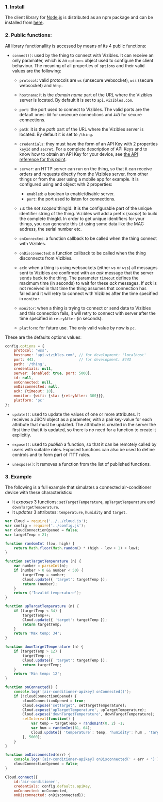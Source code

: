 ### 1. Install
The client library for [Node.js](https://nodejs.org) is distributed as an npm package and can be installed from [here](https://www.npmjs.com/package/vizibles-clients).

### 2. Public functions:
All library functionallity is accessed by means of its 4 public functions:

* `connect()`: used by the thing to connect with Vizibles. It can receive an only paramater, which is an `options` object used to configure the client behaviour. The meaning of all properties of `options` and their valid values are the following:
    * `protocol`: valid protocols are `ws` (unsecure websocket), `wss` (secure websocket) and `http`.
    
    * `hostname`: it is the *domain name* part of the URL where the Vizibles server is located. By default it is set to `api.vizibles.com`.
    
    * `port`: the port used to connect to Vizibles. The valid ports are the default ones: `80` for unsecure connections and `443` for secure connections.
    
    * `path`: it is the *path* part of the URL where the Vizibles server is located. By default it is set to `/thing`.
    
    * `credentials`: they must have the form of an API Key with 2 properties `keyId` and `secret`. For a complete description of API Keys and to know how to obtain an API Key for your device, see [the API reference for this point](https://developers.vizibles.com/api/http/reference/#tag/API%20Keys).
    
    * `server`: an HTTP server can run on the thing, so that it can receive orders and requests directly from the Vizibles server, from other things or from the user using a mobile app for example. It is configured using and object with 2 properties:
        * `enabled`: a boolean to enable/disable server.
        * `port`: the port used to listen for connections.

    * `id`: the *not scoped* thingId. It is the configurable part of the unique identifier string of the thing. Vizibles will add a prefix (*scope*) to build the complete thingId. In order to get unique identifiers for your things, you can generate this `id` using some data like the MAC address, the serial number etc.
    
    * `onConnected`: a function callback to be called when the thing connect with Vizibles.
    
    * `onDisconnected`: a function callback to be called when the thing disconnects from Vizibles.
    
    * `ack`: when a thing is using websockets (either `ws` or `wss`) all messages sent to Vizibles are confirmed with an *ack* message that the server sends back to the thing. The parameter `timeout` defines the maximum time (in seconds) to wait for these *ack* messages. If *ack* is not received in that time the thing assumes that connection has failed and it will retry to connect with Vizibles after the time specified in `monitor`.
    
    * `monitor`: when a thing is trying to connect or send data to Vizibles and this connection fails, it will retry to connect with server after the time specified in `retryAfter` (in seconds).
    
    * `platform`: for future use. The only valid value by now is `pc`.

These are the defaults options values:
```javascript
config.options = {
    protocol: 'wss',
    hostname: 'api.vizibles.com', // for development: 'localhost'
    port: 443,                    // for development: 8443
    path: '/thing',
    credentials: null,
    server: {enabled: true, port: 5000},
    id: null,
    onConnected: null,
    onDisconnected: null,
    ack: {timeout: 10},
    monitor: {wifi: {sta: {retryAfter: 300}}},
    platform: 'pc'
};
```

* `update()`: used to update the values of one or more attributes. It receives a JSON object as a parameter, with a pair key-value for each attribute that must be updated. The attribute is created in the server the first time that it is updated, so there is no need for a function to create it explicitly.

* `expose()`: used to *publish* a function, so that it can be remotely called by users with suitable roles. Exposed functions can also be used to define controls and to form part of ITTT rules.

* `unexpose()`: it removes a function from the list of published functions.


### 3. Example
The following is a full example that simulates a connected air-conditioner device with these characteristics:

* It *exposes* 3 functions: `setTargetTemperature`, `upTargetTemperature` and `downTargetTemperature`.
* It *updates* 3 attributes: `temperature`, `humidity` and `target`.

```javascript
var Cloud = require('../../cloud.js');
var config = require('../config.js');
var cloudConnectionOpened = false;
var targetTemp = 21;

function randomInt (low, high) {
    return Math.floor(Math.random() * (high - low + 1) + low);
}

function setTargetTemperature (n) {
    var number = parseInt(n);
    if (number > 0 && number < 50) {
        targetTemp = number;
        Cloud.update({ 'target': targetTemp });
        return (number);
    }
    return ('Invalid temperature');
}

function upTargetTemperature (n) {
    if (targetTemp < 34) {
        targetTemp++;
        Cloud.update({ 'target': targetTemp });
        return targetTemp;
    }
    return 'Max temp: 34';
}

function downTargetTemperature (n) {
    if (targetTemp > 12) {
        targetTemp--;
        Cloud.update({ 'target': targetTemp });
        return targetTemp;
    }
    return 'Min temp: 12';
}

function onConnected() {
    console.log('[air-conditioner-apikey] onConnected()');
    if (!cloudConnectionOpened) {
        cloudConnectionOpened = true;
        Cloud.expose('setTarget', setTargetTemperature);
        Cloud.expose('upTargetTemperature', upTargetTemperature);
        Cloud.expose('downTargetTemperature', downTargetTemperature);
        setInterval(function() {
            var temp = targetTemp + randomInt(0, 2) -1;
            var hum = randomInt(61, 64);
            Cloud.update({ 'temperature': temp, 'humidity': hum , 'target': targetTemp });
        }, 5000);       
    }
}

function onDisconnected(err) {
    console.log('[air-conditioner-apikey] onDisconnected(' + err + ')');
    cloudConnectionOpened = false;
}

Cloud.connect({
    id:'air-conditioner',
    credentials: config.defaults.apiKey,
    onConnected: onConnected,
    onDisconnected: onDisconnected});
```


